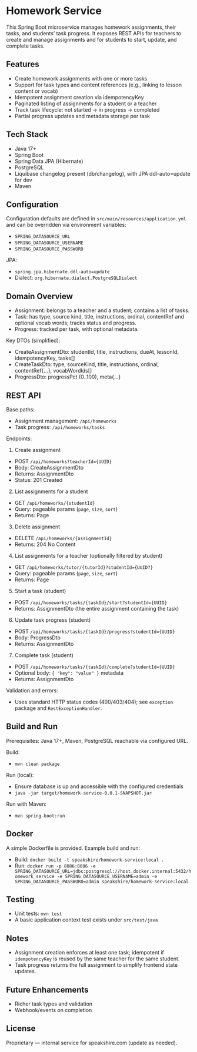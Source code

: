# Homework Service


This Spring Boot microservice manages homework assignments, their tasks, and students’ task progress. It exposes REST APIs for teachers to create and manage assignments and for students to start, update, and complete tasks.

## Features
- Create homework assignments with one or more tasks
- Support for task types and content references (e.g., linking to lesson content or vocab)
- Idempotent assignment creation via idempotencyKey
- Paginated listing of assignments for a student or a teacher
- Track task lifecycle: not started → in progress → completed
- Partial progress updates and metadata storage per task

## Tech Stack
- Java 17+
- Spring Boot
- Spring Data JPA (Hibernate)
- PostgreSQL
- Liquibase changelog present (db/changelog), with JPA ddl-auto=update for dev
- Maven

## Configuration
Configuration defaults are defined in `src/main/resources/application.yml` and can be overridden via environment variables:

- `SPRING_DATASOURCE_URL` 
- `SPRING_DATASOURCE_USERNAME` 
- `SPRING_DATASOURCE_PASSWORD` 

JPA:
- `spring.jpa.hibernate.ddl-auto=update`
- Dialect: `org.hibernate.dialect.PostgreSQLDialect`

## Domain Overview
- Assignment: belongs to a teacher and a student; contains a list of tasks.
- Task: has type, source kind, title, instructions, ordinal, contentRef and optional vocab words; tracks status and progress.
- Progress: tracked per task, with optional metadata.

Key DTOs (simplified):
- CreateAssignmentDto: studentId, title, instructions, dueAt, lessonId, idempotencyKey, tasks[]
- CreateTaskDto: type, sourceKind, title, instructions, ordinal, contentRef{...}, vocabWordIds[]
- ProgressDto: progressPct (0..100), meta{...}

## REST API
Base paths:
- Assignment management: `/api/homeworks`
- Task progress: `/api/homeworks/tasks`

Endpoints:
1) Create assignment
- POST `/api/homeworks?teacherId={UUID}`
- Body: CreateAssignmentDto
- Returns: AssignmentDto
- Status: 201 Created

2) List assignments for a student
- GET `/api/homeworks/{studentId}`
- Query: pageable params (`page`, `size`, `sort`)
- Returns: Page<AssignmentDto>

3) Delete assignment
- DELETE `/api/homeworks/{assignmentId}`
- Returns: 204 No Content

4) List assignments for a teacher (optionally filtered by student)
- GET `/api/homeworks/tutor/{tutorId}?studentId={UUID?}`
- Query: pageable params (`page`, `size`, `sort`)
- Returns: Page<AssignmentDto>

5) Start a task (student)
- POST `/api/homeworks/tasks/{taskId}/start?studentId={UUID}`
- Returns: AssignmentDto (the entire assignment containing the task)

6) Update task progress (student)
- POST `/api/homeworks/tasks/{taskId}/progress?studentId={UUID}`
- Body: ProgressDto
- Returns: AssignmentDto

7) Complete task (student)
- POST `/api/homeworks/tasks/{taskId}/complete?studentId={UUID}`
- Optional body: `{ "key": "value" }` metadata
- Returns: AssignmentDto

Validation and errors:
- Uses standard HTTP status codes (400/403/404); see `exception` package and `RestExceptionHandler`.

## Build and Run
Prerequisites: Java 17+, Maven, PostgreSQL reachable via configured URL.

Build:
- `mvn clean package`

Run (local):
- Ensure database is up and accessible with the configured credentials
- `java -jar target/homework-service-0.0.1-SNAPSHOT.jar`

Run with Maven:
- `mvn spring-boot:run`

## Docker
A simple Dockerfile is provided. Example build and run:
- Build: `docker build -t speakshire/homework-service:local .`
- Run: `docker run -p 8086:8086 -e SPRING_DATASOURCE_URL=jdbc:postgresql://host.docker.internal:5432/homework_service -e SPRING_DATASOURCE_USERNAME=admin -e SPRING_DATASOURCE_PASSWORD=admin speakshire/homework-service:local`

## Testing
- Unit tests: `mvn test`
- A basic application context test exists under `src/test/java`

## Notes
- Assignment creation enforces at least one task; idempotent if `idempotencyKey` is reused by the same teacher for the same student.
- Task progress returns the full assignment to simplify frontend state updates.

## Future Enhancements
- Richer task types and validation
- Webhook/events on completion

## License
Proprietary — internal service for speakshire.com (update as needed).
